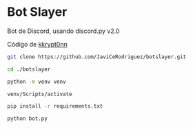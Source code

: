 # Bot Slayer

Bot de Discord, usando discord.py v2.0

Código de [kkrypt0nn](https://github.com/kkrypt0nn/Python-Discord-Bot-Template)

```sh
git clone https://github.com/JaviCeRodriguez/botslayer.git

cd ./botslayer

python -m venv venv

venv/Scripts/activate

pip install -r requirements.txt

python bot.py
```
